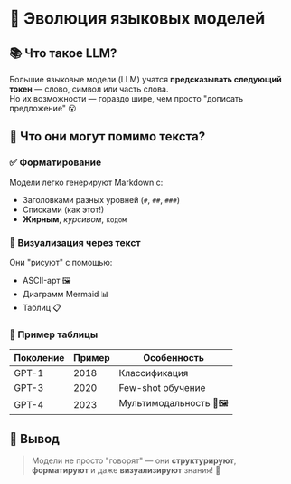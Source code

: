 # 🚀 Эволюция языковых моделей

## 📚 Что такое LLM?

Большие языковые модели (LLM) учатся **предсказывать следующий токен** — слово, символ или часть слова.  
Но их возможности — гораздо шире, чем просто "дописать предложение" 😮

## 🔮 Что они могут помимо текста?

### ✅ Форматирование
Модели легко генерируют Markdown с:
- Заголовками разных уровней (`#`, `##`, `###`)
- Списками (как этот!)
- **Жирным**, *курсивом*, `кодом`

### 🎨 Визуализация через текст
Они "рисуют" с помощью:
- ASCII-арт 🖼️
- Диаграмм Mermaid 📊
- Таблиц 📋

### 🧩 Пример таблицы

| Поколение | Пример        | Особенность               |
|----------|---------------|----------------------------|
| GPT-1    | 2018          | Классификация              |
| GPT-3    | 2020          | Few-shot обучение           |
| GPT-4    | 2023          | Мультимодальность 💬🖼️     |

## 🏁 Вывод

> Модели не просто "говорят" — они **структурируют**, **форматируют** и даже **визуализируют** знания! 🤯